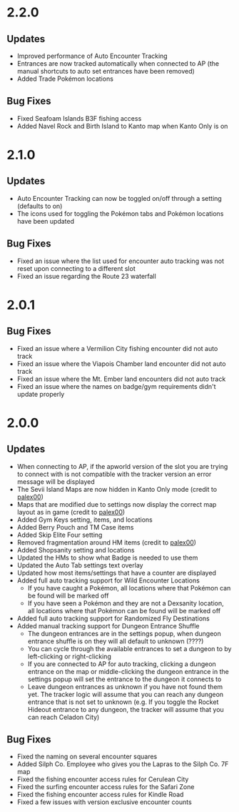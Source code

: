 # 2.2.0
## Updates
+ Improved performance of Auto Encounter Tracking
+ Entrances are now tracked automatically when connected to AP (the manual shortcuts to auto set entrances have been removed)
+ Added Trade Pokémon locations

## Bug Fixes
+ Fixed Seafoam Islands B3F fishing access
+ Added Navel Rock and Birth Island to Kanto map when Kanto Only is on

# 2.1.0
## Updates
+ Auto Encounter Tracking can now be toggled on/off through a setting (defaults to on)
+ The icons used for toggling the Pokémon tabs and Pokémon locations have been updated

## Bug Fixes
+ Fixed an issue where the list used for encounter auto tracking was not reset upon connecting to a different slot
+ Fixed an issue regarding the Route 23 waterfall

# 2.0.1
## Bug Fixes
+ Fixed an issue where a Vermilion City fishing encounter did not auto track
+ Fixed an issue where the Viapois Chamber land encounter did not auto track
+ Fixed an issue where the Mt. Ember land encounters did not auto track
+ Fixed an issue where the names on badge/gym requirements didn't update properly

# 2.0.0
## Updates
+ When connecting to AP, if the apworld version of the slot you are trying to connect with is not compatible with the tracker version an error message will be displayed
+ The Sevii Island Maps are now hidden in Kanto Only mode (credit to [palex00](https://github.com/palex00))
+ Maps that are modified due to settings now display the correct map layout as in game (credit to [palex00](https://github.com/palex00))
+ Added Gym Keys setting, items, and locations
+ Added Berry Pouch and TM Case items
+ Added Skip Elite Four setting
+ Removed fragmentation around HM items (credit to [palex00](https://github.com/palex00))
+ Added Shopsanity setting and locations
+ Updated the HMs to show what Badge is needed to use them
+ Updated the Auto Tab settings text overlay
+ Updated how most items/settings that have a counter are displayed
+ Added full auto tracking support for Wild Encounter Locations
  + If you have caught a Pokémon, all locations where that Pokémon can be found will be marked off
  + If you have seen a Pokémon and they are not a Dexsanity location, all locations where that Pokémon can be found will be marked off
+ Added full auto tracking support for Randomized Fly Destinations
+ Added manual tracking support for Dungeon Entrance Shuffle
  + The dungeon entrances are in the settings popup, when dungeon entrance shuffle is on they will all default to unknown (????)
  + You can cycle through the available entrances to set a dungeon to by left-clicking or right-clicking
  + If you are connected to AP for auto tracking, clicking a dungeon entrance on the map or middle-clicking the dungeon entrance in the settings popup will set the entrance to the dungeon it connects to
  + Leave dungeon entrances as unknown if you have not found them yet. The tracker logic will assume that you can reach any dungeon entrance that is not set to unknown (e.g. If you toggle the Rocket Hideout entrance to any dungeon, the tracker will assume that you can reach Celadon City)

## Bug Fixes
+ Fixed the naming on several encounter squares
+ Added Silph Co. Employee who gives you the Lapras to the Silph Co. 7F map
+ Fixed the fishing encounter access rules for Cerulean City
+ Fixed the surfing encounter access rules for the Safari Zone
+ Fixed the fishing encounter access rules for Kindle Road
+ Fixed a few issues with version exclusive encounter counts